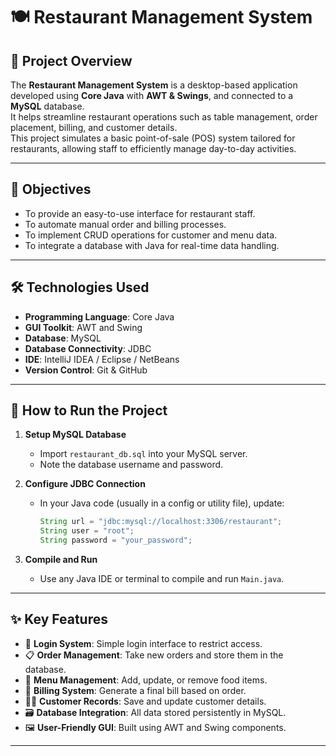 # 🍽️ Restaurant Management System

## 📌 Project Overview

The **Restaurant Management System** is a desktop-based application developed using **Core Java** with **AWT & Swings**, and connected to a **MySQL** database.  
It helps streamline restaurant operations such as table management, order placement, billing, and customer details.  
This project simulates a basic point-of-sale (POS) system tailored for restaurants, allowing staff to efficiently manage day-to-day activities.

---

## 🎯 Objectives

- To provide an easy-to-use interface for restaurant staff.
- To automate manual order and billing processes.
- To implement CRUD operations for customer and menu data.
- To integrate a database with Java for real-time data handling.

---

## 🛠️ Technologies Used

- **Programming Language**: Core Java  
- **GUI Toolkit**: AWT and Swing  
- **Database**: MySQL  
- **Database Connectivity**: JDBC  
- **IDE**: IntelliJ IDEA / Eclipse / NetBeans  
- **Version Control**: Git & GitHub  

---
## 🧪 How to Run the Project

1. **Setup MySQL Database**
   - Import `restaurant_db.sql` into your MySQL server.
   - Note the database username and password.

2. **Configure JDBC Connection**
   - In your Java code (usually in a config or utility file), update:
     ```java
     String url = "jdbc:mysql://localhost:3306/restaurant";
     String user = "root";
     String password = "your_password";
     ```

3. **Compile and Run**
   - Use any Java IDE or terminal to compile and run `Main.java`.

---

## ✨ Key Features

- 🔐 **Login System**: Simple login interface to restrict access.
- 📋 **Order Management**: Take new orders and store them in the database.
- 🍔 **Menu Management**: Add, update, or remove food items.
- 🧾 **Billing System**: Generate a final bill based on order.
- 🧑‍💼 **Customer Records**: Save and update customer details.
- 🗃️ **Database Integration**: All data stored persistently in MySQL.
- 🖼️ **User-Friendly GUI**: Built using AWT and Swing components.

---

